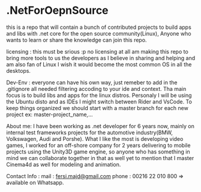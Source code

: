 # .NetForOepnSource
this is a repo that will contain a bunch of contributed projects to build apps and libs with .net core for the open source community(Linux), Anyone who wants to learn or share the knowledge can join this repo.

licensing : this must be srious :p no licensing at all am making this repo to bring more tools to us the developers as I believe in sharing and helping and am also fan of Linux I wish it would become the most common OS in all the desktops.

Dev-Env :
everyone can have his own way, just remeber to add in the .gitignore all needed filtering accoding to your ide and context. Tha main focus is to build libs and apps for the linux distros. Personaly I will be using the Ubuntu disto and as IDEs I might switch between Rider and VsCode.
To keep things organized we should start with a master branch for each new project ex: master-project_name,...

About me:
I have been working as .net developer for 6 years now, mainly on internal test frameworks projects for the automotive industry(BMW, Volkswagen, Audi and Porshe).
What I like the most is developing video games, I worked for an off-shore company for 2 years delivering to mobile projects using the Unity3D game engine, so anyone who has something in mind we can collaborate together in that as well yet to mention that I master Cinema4d as well for modeling and animation.

Contact Info : 
mail : fersi.majd@gmail.com
phone : 00216 22 010 800 => available on Whatsapp.

